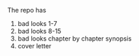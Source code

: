 The repo has
1) bad looks 1-7
2) bad looks 8-15
3) bad looks chapter by chapter synopsis
4) cover letter
